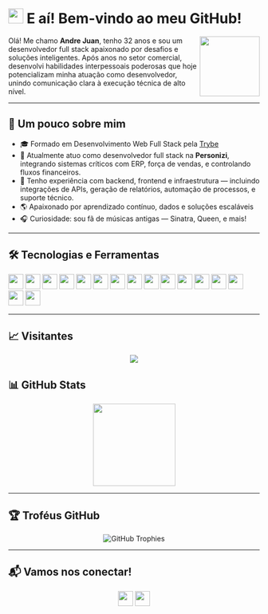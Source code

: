# <img src="https://media.giphy.com/media/hvRJCLFzcasrR4ia7z/giphy.gif" width="30"/> E aí! Bem-vindo ao meu GitHub!

<div>
   <img src="https://media.giphy.com/media/M9gbBd9nbDrOTu1Mqx/giphy.gif" width="120" align="right"/>
   <p align="left">
Olá! Me chamo <strong>Andre Juan</strong>, tenho 32 anos e sou um desenvolvedor full stack apaixonado por desafios e soluções inteligentes. Após anos no setor comercial, desenvolvi habilidades interpessoais poderosas que hoje potencializam minha atuação como desenvolvedor, unindo comunicação clara à execução técnica de alto nível.
   </p>
</div>

---

## 💫 Um pouco sobre mim

- 🎓 Formado em Desenvolvimento Web Full Stack pela [Trybe](https://www.betrybe.com/)
- 💼 Atualmente atuo como desenvolvedor full stack na <strong>Personizi</strong>, integrando sistemas críticos com ERP, força de vendas, e controlando fluxos financeiros.
- 🚀 Tenho experiência com backend, frontend e infraestrutura — incluindo integrações de APIs, geração de relatórios, automação de processos, e suporte técnico.
- 🌎 Apaixonado por aprendizado contínuo, dados e soluções escaláveis
- 🎧 Curiosidade: sou fã de músicas antigas — Sinatra, Queen, e mais!

---

## 🛠️ Tecnologias e Ferramentas

<p>
   <img src="https://img.shields.io/badge/Angular-DD0031?style=for-the-badge&logo=angular&logoColor=white" height="30px"/>
   <img src="https://img.shields.io/badge/React-20232A?style=for-the-badge&logo=react&logoColor=61DAFB" height="30px"/>
   <img src="https://img.shields.io/badge/TypeScript-007ACC?style=for-the-badge&logo=typescript&logoColor=white" height="30px"/>
   <img src="https://img.shields.io/badge/Python-3776AB?style=for-the-badge&logo=python&logoColor=white" height="30px"/>
   <img src="https://img.shields.io/badge/JavaScript-F7DF1E?style=for-the-badge&logo=javascript&logoColor=black" height="30px"/>
   <img src="https://img.shields.io/badge/Node.js-339933?style=for-the-badge&logo=nodedotjs&logoColor=white" height="30px"/>
   <img src="https://img.shields.io/badge/MySQL-005C84?style=for-the-badge&logo=mysql&logoColor=white" height="30px"/>
   <img src="https://img.shields.io/badge/Nginx-009639?style=for-the-badge&logo=nginx&logoColor=white" height="30px"/>
   <img src="https://img.shields.io/badge/Docker-2496ED?style=for-the-badge&logo=docker&logoColor=white" height="30px"/>
   <img src="https://img.shields.io/badge/GitHub-181717?style=for-the-badge&logo=github&logoColor=white" height="30px"/>
   <img src="https://img.shields.io/badge/Linux-FCC624?style=for-the-badge&logo=linux&logoColor=black" height="30px"/>
   <img src="https://img.shields.io/badge/AWS-232F3E?style=for-the-badge&logo=amazon-aws&logoColor=FF9900" height="30px"/>
   <img src="https://img.shields.io/badge/NestJS-E0234E?style=for-the-badge&logo=nestjs&logoColor=white" height="30px"/>
   <img src="https://img.shields.io/badge/MVC%20%2F%20MSC-336699?style=for-the-badge&logo=databricks&logoColor=white" height="30px"/>
   <img src="https://img.shields.io/badge/OOP-8E44AD?style=for-the-badge&logo=codeigniter&logoColor=white" height="30px"/>
   <img src="https://img.shields.io/badge/Redux-764ABC?style=for-the-badge&logo=redux&logoColor=white" height="30px"/>
</p>

---

## 📈 Visitantes

<div align="center">
  <img src="https://profile-counter.glitch.me/andrejvb/count.svg?" />
</div>


## 📊 GitHub Stats

<p align="center">
  <img src="https://github-readme-stats.vercel.app/api/top-langs/?username=andrejvb&layout=compact&theme=dracula&title_color=61dafb&hide_border=true&bg_color=22272e" height="165" />
</p>

---

## 🏆 Troféus GitHub

<p align="center">
  <img src="https://github-profile-trophy.vercel.app/?username=andrejvb&theme=discord&row=1" alt="GitHub Trophies" />
</p>

---

## 📬 Vamos nos conectar!

<p align="center">
  <a href="https://www.linkedin.com/in/andre-juan/"><img src="https://img.shields.io/badge/LinkedIn-%230077B5.svg?style=for-the-badge&logo=linkedin&logoColor=white" height="30px"/></a>
  <a href="mailto:andre.jvb@gmail.com"><img src="https://img.shields.io/badge/Gmail-D14836?style=for-the-badge&logo=gmail&logoColor=white" height="30px"/></a>
</p>
